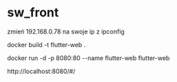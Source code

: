 # sw_front
zmień 192.168.0.78 na swoje ip z ipconfig

docker build -t flutter-web .

docker run -d -p 8080:80 --name flutter-web flutter-web

http://localhost:8080/#/
